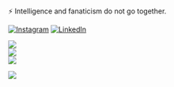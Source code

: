 ⚡ Intelligence and fanaticism do not go together.


[![Instagram](https://img.shields.io/badge/Instagram-%23E4405F.svg?logo=Instagram&logoColor=white)](https://instagram.com/viniciuscolutti) [![LinkedIn](https://img.shields.io/badge/LinkedIn-%230077B5.svg?logo=linkedin&logoColor=white)](https://linkedin.com/in/viniciuscolutti) 


![](https://github-readme-stats.vercel.app/api?username=vinicius-colutti&theme=dracula&hide_border=false&include_all_commits=true&count_private=false)<br/>
![](https://github-readme-streak-stats.herokuapp.com/?user=vinicius-colutti&theme=dracula&hide_border=false)<br/>
![](https://github-readme-stats.vercel.app/api/top-langs/?username=vinicius-colutti&theme=dracula&hide_border=false&include_all_commits=true&count_private=false&layout=compact)

![](https://github-profile-trophy.vercel.app/?username=vinicius-colutti&theme=radical&no-frame=false&no-bg=false&margin-w=4)
